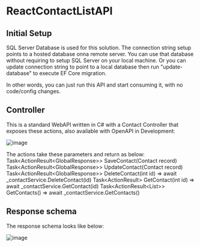 # ReactContactListAPI

## Initial Setup

SQL Server Database is used for this solution. The connection string setup points to a hosted database onna remote server. You can use that database without requiring to setup SQL Server on your local machine. Or you can update connection string to point to a local database then run "update-database" to execute EF Core migration.

In other words, you can just run this API and start consuming it, with no code/config changes.

## Controller

This is a standard WebAPI written in C# with a Contact Controller that exposes these actions, also available with OpenAPI in Development:

![image](https://user-images.githubusercontent.com/71719282/185737545-78e6f261-12ef-4dbd-a759-e38a03448e77.png)

The actions take these parameters and return as below:
Task<ActionResult<GlobalResponse<int>>> SaveContact(Contact record)
Task<ActionResult<GlobalResponse<bool>>> UpdateContact(Contact record)
Task<ActionResult<GlobalResponse<bool>>> DeleteContact(int id) => await _contactService.DeleteContact(id)
Task<ActionResult<Contact>> GetContact(int id) => await _contactService.GetContact(id)
Task<ActionResult<List<Contact>>> GetContacts() => await _contactService.GetContacts()

## Response schema 

The response schema looks like below:
  
![image](https://user-images.githubusercontent.com/71719282/185737734-02767469-6cec-4826-b76b-9e7bdfba5d60.png)
